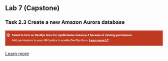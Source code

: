 ## Lab 7 (Capstone)

### Task 2.3 Create a new Amazon Aurora database

![screenshot](error.png)

[Learn more](https://docs.aws.amazon.com/AmazonRDS/latest/AuroraUserGuide/devops-guru-for-rds.html#devops-guru-for-rds.configuring.coverage.rds-console.error)